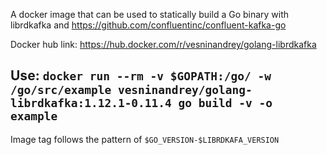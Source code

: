 A docker image that can be used to statically build a Go binary with librdkafka and https://github.com/confluentinc/confluent-kafka-go

Docker hub link: https://hub.docker.com/r/vesninandrey/golang-librdkafka

Use:
`
docker run --rm -v $GOPATH:/go/ -w /go/src/example vesninandrey/golang-librdkafka:1.12.1-0.11.4 go build -v -o example
`
---

Image tag follows the pattern of `$GO_VERSION-$LIBRDKAFA_VERSION`
